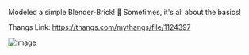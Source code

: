 Modeled a simple Blender-Brick! 🧱 Sometimes, it's all about the basics!

Thangs Link: https://thangs.com/mythangs/file/1124397

![image](https://github.com/user-attachments/assets/191ff495-526e-4656-ad6f-741c4c4edc22)
